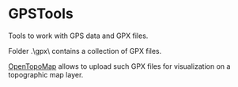 # GPSTools

Tools to work with GPS data and GPX files.

Folder .\gpx\ contains a collection of GPX files.

[OpenTopoMap](https://opentopomap.org/) allows to upload such GPX files for visualization on a topographic map layer.
